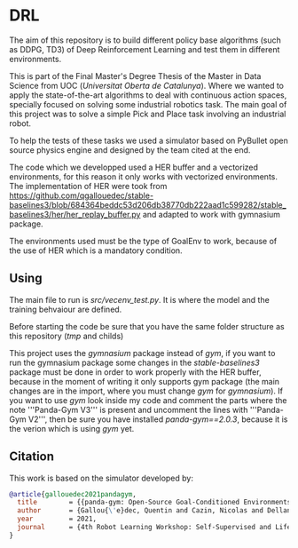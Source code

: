 # DRL
The aim of this repository is to build different policy base algorithms (such as DDPG, TD3) of Deep Reinforcement Learning and test them in different environments.

This is part of the Final Master's Degree Thesis of the Master in Data Science from UOC (_Universitat Oberta de Catalunya_). Where we wanted to apply the state-of-the-art algorithms to deal with continuous action spaces, specially focused on solving some industrial robotics task. The main goal of this project was to solve a simple Pick and Place task involving an industrial robot.

To help the tests of these tasks we used a simulator based on PyBullet open source physics engine and designed by the team cited at the end.

The code which we developped used a HER buffer and a vectorized environments, for this reason it only works with vectorized environments. The implementation of HER were took from https://github.com/qgallouedec/stable-baselines3/blob/684364beddc53d206db38770db222aad1c599282/stable_baselines3/her/her_replay_buffer.py and adapted to work with gymnasium package.

The environments used must be the type of GoalEnv to work, because of the use of HER which is a mandatory condition.

## Using
The main file to run is _src/vecenv_test.py_. It is where the model and the training behvaiour are defined.

Before starting the code be sure that you have the same folder structure as this repository (_tmp_ and childs)

This project uses the _gymnasium_ package instead of _gym_, if you want to run the gymnasium package some changes in the _stable-baselines3_ package must be done in order to work properly with the HER buffer, because in the moment of writing it only supports gym package (the main changes are in the import, where you must change _gym_ for _gymnasium_). If you want to use _gym_ look inside my code and comment the parts where the note '''Panda-Gym V3''' is present and uncomment the lines with '''Panda-Gym V2''', then be sure you have installed _panda-gym==2.0.3_, because it is the verion which is using _gym_ yet.


## Citation
This work is based on the simulator developed by:

```bib
@article{gallouedec2021pandagym,
  title        = {{panda-gym: Open-Source Goal-Conditioned Environments for Robotic Learning}},
  author       = {Gallou{\'e}dec, Quentin and Cazin, Nicolas and Dellandr{\'e}a, Emmanuel and Chen, Liming},
  year         = 2021,
  journal      = {4th Robot Learning Workshop: Self-Supervised and Lifelong Learning at NeurIPS},
}
```
